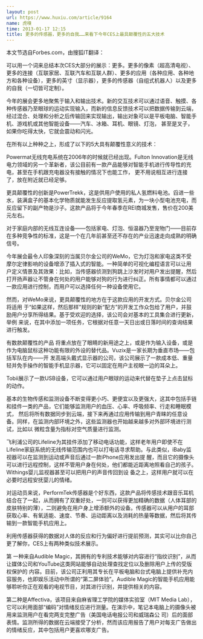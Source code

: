 ```yaml
---
layout: post
url: https://www.huxiu.com/article/9164
name: 虎嗅
time: 2013-01-17 12:15
title: 更多的传感器，更多的自我……来看下今年CES上最具颠覆性的五大技术
---
```

本文节选自Forbes.com，由搜狐IT翻译：

可以用一个词来总结本次CES大部分的展示：更多。更多的像素（超高清电视）、更多的连接（互联家居、互联汽车和互联人群）、更多的应用（各种应用、各种地方和各种设备），更多的英寸（显示器），更多的传感器（自组式机器人）以及更多的自我（一切皆可定制）。

今年的展会更多地聚焦于输入和输出技术。新的交互技术可以通过语音、触摸、各种传感器乃至眼球的运动实现输入，而新的信息反馈技术可以把数据传输到云端，经过混合、处理和分析之后传输回来实现输出，输出对象可以是平板电脑、智能手机、游戏机或其他智能设备——汽车、冰箱、耳机、眼镜、灯泡， 甚至是叉子，如果你吃得太快，它就会震动和闪光。

在所有以上种种之上，形成了以下的5大具有颠覆性意义的技术：

Powermat无线充电系统在2006年的时候就已经出现。Fulton Innovation是无线电力领域的另一个革新者，该公目前有一款产品能够对智能手机进行传导性的充电，甚至在手机跟充电器没有接触的情况下也能工作， 更不用说相互进行连接了，放在附近就已经足够。

更具颠覆性的创新是PowerTrekk，这是供用户使用的私人氢燃料电池。舀进一些水，装满盒子的基本化学物质就能发生反应提取氢元素，为一块小型电池充电，而反应留下的副产物是沙子。这款产品将于今年春季在REI商城发售，售价在200美元左右。

对于家庭内部的无线互连设备——包括家电、灯泡、恒温器乃至宠物门——目前存在多种竞争性的标准，这是一个在几年前甚至还不存在的产业迅速走向成熟的明确信号。

今年展会最令人印象深刻的当属贝尔金公司的WeMo，它为灯泡和家电这类不受摩尔定律影响的设备增添了插入式的智能。一种简单的可视化编程语言可以让用 户定义情景及其效果：比如，当传感器侦测到狗跳上沙发时对用户发出提醒，然后打开扬声器让不管身在何处的用户能够对狗的行为进行纠正。所有事情都可以通过 一款应用进行控制，而用户可以选择任何一种设备使用它。

然而，对WeMo来说，更具颠覆性的地方在于这款应用的开发方式。贝尔金公司将适用 于“如果这样，然后那样”规则的新“配方”的开发工作众包给了用户，并鼓励用户分享所得结果。基于受欢迎的选择，该公司会对基本的工具集合进行更新，举例 来说，在其中添加一项任务，它根据对任意一天日出或日落时间的查询结果进行触发。

有数款颠覆性的产品 将重点放在了眼睛的新用途之上，或是作为输入设备，或是作为电脑鼠标这种功能有限的外设的替代品。Vuzix是一家长期为垂直市场——包括军队在内——开 发高端头戴式显示器的公司，该公司展示了一款成本低、重量轻并免手操作的智能手机显示器，它可以固定在用户主视眼一边的耳朵上。

Tobii展示了一款USB设备，它可以通过用户眼球的运动来代替在垫子上点击鼠标的动作。

基本的生物传感和监测设备不断变得更小巧、更便宜以及更强大，这其中包括手链和挂件一类的产品，它们能够监测用户的血压、心率、呼吸频率、行走和睡眠模式， 然后将所有数据同步到云端，接下来再通过应用传输到用户青睐的任意设备。同样，在监测内部环境之外，这些监测器也开始越来越多对外部环境进行测试，比如以 微粒含量为指标对空气质量进行监测。

飞利浦公司的Lifeline为其挂件添加了移动电话功能，这样老年用户即使不在 Lifeline家庭系统的无线传输范围内也可以打电话寻求帮助。与此类似，iBaby监视器可以在监测到运动或声音后通过一款iPhone应用发出提 醒，而且它的摄像头可以进行远程控制，这样不管用户身在何处，他们都能近距离地照看自己的孩子。Withings婴儿监视器甚至可以把用户的声音传回到设 备之上，这样用户就可以在必要时远程安抚婴儿的情绪。

对运动员来说，PerformTek传感器是个好东西，这款产品将传感技术跟音乐耳机结合在了一起，从而拥有了双重好处，一则可以获得更加精确的数据（人体耳部的皮肤特别的薄），二则避免在用户身上增添额外的设备。传感器可以从用户的耳部获取心率、有氧适能、速度、节奏、运动距离以及消耗的热量等数据，然后将其传输到一款智能手机应用上。

利用传感器获得的数据对人体的反应和行为偏好进行提前预测，其实可以比你自己更了解你，CES上有两种类似技术展示。

第 一种来自Audible Magic，其拥有的专利技术能够对内容进行“指纹识别”，从而让媒体公司和YouTube这类网站能够自动处理查找定位以及删除用户上传的受版权保护的 内容。目前，该公司正利用其专长在平板电脑和台式电脑上提供补充内容服务，也即娱乐活动中所谓的“第二屏体验”。Audible Magic的智能手机应用能够聆听你正在观看的电视节目，对其进行识别，并提供相关的内容。

第二种是Affectiva，该项目来自麻省理工学院的媒体实验室（MIT Media Lab），它可以利用面部“编码”对情绪反应进行测量。在演示中，笔记本电脑上的摄像头被用来监测用户在看完两支完整广告（美国电话电报公司和威瑞森公 司）后的面部表情。监测所得的数据在云端接受了分析，然而该应用报告了用户对每支广告做出的情绪反应，其中包括用户更喜欢哪支广告。

